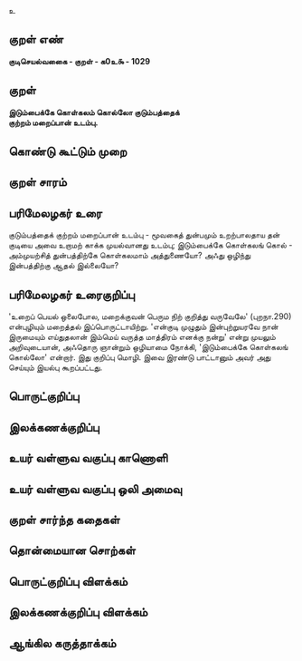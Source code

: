 உ

## குறள் எண் 

**குடிசெயல்வகைை - குறள் - க0உ௯ - 1029**

## குறள் 

**இடும்பைக்கே கொள்கலம் கொல்லோ குடும்பத்தைக்  
குற்றம் மறைப்பான் உடம்பு.**

## கொண்டு கூட்டும் முறை


## குறள் சாரம் 


## பரிமேலழகர் உரை

குடும்பத்தைக் குற்றம் மறைப்பான் உடம்பு - மூவகைத் துன்பமும் உறற்பாலதாய தன் குடியை அவை உறாமற் காக்க முயல்வானது உடம்பு; இடும்பைக்கே கொள்கலங் கொல் - அம்முயற்சித் துன்பத்திற்கே கொள்கலமாம் அத்துணையோ? அஃது ஒழிந்து இன்பத்திற்கு ஆதல் இல்லையோ?

## பரிமேலழகர் உரைகுறிப்பு   

'உறைப் பெயல் ஒலைபோல, மறைக்குவன் பெரும நிற் குறித்து வருவேலே' (புறநா.290) என்புழியும் மறைத்தல் இப்பொருட்டாயிற்று. 'என்குடி முழுதும் இன்புற்றுயரவே நான் இருமையும் எய்துதலான் இம்மெய் வருத்த மாத்திரம் எனக்கு நன்று' என்று முயலும் அறிவுடையான், அஃதொரு ஞான்றும் ஒழியாமை நோக்கி, 'இடும்பைக்கே கொள்கலங் கொல்லோ' என்றார். இது குறிப்பு மொழி. இவை இரண்டு பாட்டானும் அவர் அது செய்யும் இயல்பு கூறப்பட்டது.

## பொருட்குறிப்பு 


## இலக்கணக்குறிப்பு  


## உயர் வள்ளுவ வகுப்பு காணொளி


## உயர் வள்ளுவ வகுப்பு ஒலி அமைவு 

 
## குறள் சார்ந்த கதைகள் 


## தொன்மையான சொற்கள்


## பொருட்குறிப்பு விளக்கம்


## இலக்கணக்குறிப்பு விளக்கம்


## ஆங்கில கருத்தாக்கம் 


